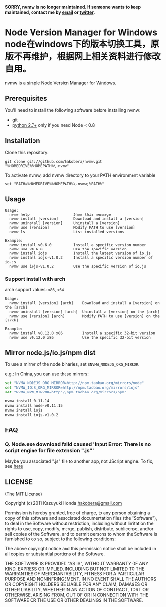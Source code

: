 **SORRY, nvmw is no longer maintained. If someone wants to keep maintained, contact me by [email](mailto://hakobera@gmail.com) or [twitter](https://twitter.com/hakobera).**

Node Version Manager for Windows
node在windows下的版本切换工具，原版不再维护，根据网上相关资料进行修改自用。
================================
nvmw is a simple Node Version Manager for Windows.

Prerequisites
-------------

You'll need to install the following software before installing nvmw:

- [git](http://code.google.com/p/msysgit/ "msysgit")
- [python 2.7+](http://python.org/download/) only if you need Node < 0.8

Installation
------------

Clone this repository:

    git clone git://github.com/hakobera/nvmw.git "%HOMEDRIVE%%HOMEPATH%\.nvmw"

To activate nvmw, add nvmw directory to your PATH environment variable

    set "PATH=%HOMEDRIVE%%HOMEPATH%\.nvmw;%PATH%"

Usage
-----

    Usage:
      nvmw help                    Show this message
      nvmw install [version]       Download and install a [version]
      nvmw uninstall [version]     Uninstall a [version]
      nvmw use [version]           Modify PATH to use [version]
      nvmw ls                      List installed versions

    Example:
      nvmw install v0.6.0          Install a specific version number
      nvmw use v0.6.0              Use the specific version
      nvmw install iojs            Install the latest version of io.js
      nvmw install iojs-v1.0.2     Install a specific version number of io.js
      nvmw use iojs-v1.0.2         Use the specific version of io.js

### Support install with arch

arch support values: `x86`, `x64`

    Usage:
      nvmw install [version] [arch]    Download and install a [version] on the [arch]
      nvmw uninstall [version] [arch]  Uninstall a [version] on the [arch]
      nvmw use [version] [arch]        Modify PATH to use [version] on the [arch]

    Example:
      nvmw install v0.12.0 x86         Install a specific 32-bit version
      nvmw use v0.12.0 x86             Use the specific 32-bit version

Mirror node.js/io.js/npm dist
------------------

To use a mirror of the node binaries, set `$NVMW_NODEJS_ORG_MIRROR`.

e.g.: In China, you can use these mirrors:

```bash
set "NVMW_NODEJS_ORG_MIRROR=http://npm.taobao.org/mirrors/node"
set "NVMW_IOJS_ORG_MIRROR=http://npm.taobao.org/mirrors/iojs"
set "NVMW_NPM_MIRROR=http://npm.taobao.org/mirrors/npm"

nvmw install 0.11.14
nvmw install node-v0.11.15
nvmw install iojs
nvmw install iojs-v1.0.2
```

FAQ
---

### Q. Node.exe download faild caused 'Input Error: There is no script engine for file extension ".js"'

Maybe you associated ".js" file to another app, not JScript engine. To fix, see [here](http://www.winhelponline.com/articles/230/1/Error-There-is-no-script-engine-for-file-extension-when-running-js-files.html)

LICENSE
-------
(The MIT License)

Copyright (c) 2011 Kazuyuki Honda <hakobera@gmail.com>

Permission is hereby granted, free of charge, to any person obtaining a copy of this software and associated documentation files (the "Software"), to deal in the Software without restriction, including without limitation the rights to use, copy, modify, merge, publish, distribute, sublicense, and/or sell copies of the Software, and to permit persons to whom the Software is furnished to do so, subject to the following conditions:

The above copyright notice and this permission notice shall be included in all copies or substantial portions of the Software.

THE SOFTWARE IS PROVIDED "AS IS", WITHOUT WARRANTY OF ANY KIND, EXPRESS OR IMPLIED, INCLUDING BUT NOT LIMITED TO THE WARRANTIES OF MERCHANTABILITY, FITNESS FOR A PARTICULAR PURPOSE AND NONINFRINGEMENT. IN NO EVENT SHALL THE AUTHORS OR COPYRIGHT HOLDERS BE LIABLE FOR ANY CLAIM, DAMAGES OR OTHER LIABILITY, WHETHER IN AN ACTION OF CONTRACT, TORT OR OTHERWISE, ARISING FROM, OUT OF OR IN CONNECTION WITH THE SOFTWARE OR THE USE OR OTHER DEALINGS IN THE SOFTWARE.
